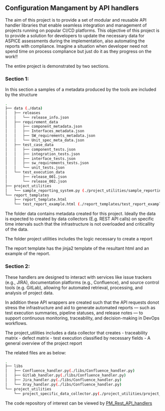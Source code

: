 ## Configuration Mangament by API handlers
The aim of this project is to provide a set of modular and reusable API handler libraries that enable seamless integration and management of projects running on popular CI/CD platforms.
This objective of this project is to provide a solution for developers to update the necessary data for ASPICE assessments during the implementation, also automating the reports with compliance.
Imagine a situation when developer need not spend time on process compliance but just do it as they progress on the work!!


The entire project is demonstrated by two sections.
### Section 1:
In this section a samples of a metadata produced by the tools are included by the structure
```bash
.
├── data (./data)
│   ├── releases
│   │   └── release_info.json
│   ├── requirement_data
│   │   ├── component_metadata.json
│   │   ├── Interfaces_metadata.json
│   │   ├── SW_requirements_metadata.json
│   │   └── Unit_spec_meta_data.json
│   ├── test_case_data
│   │   ├── component_tests.json
│   │   ├── integration_tests.json
│   │   ├── interface_tests.json
│   │   ├── sw_requirements_tests.json
│   │   └── unit_tests.json
│   └── test_execution_data
│       ├── release_001.json
│       └── release_002.json
├── project_utilities 
│   └── sample_reporting_system.py (./project_utilities/sample_reporting_system.py)
└── report_templates
    ├── report_template.html
    └── test_report_example.html (./report_templates/test_report_example.html)
```
The folder data contains metadata created for this project. Ideally the data is expected to created by data collectors (E.g. REST API calls) on specific time intervals such that the infrastructure is not overloaded and criticallity of the data.

The folder project utilities includes the logic necessary to create a report

The report template has the jinja2 template of the resultant html and an example of the report.

### Section 2: 

These handlers are designed to interact with services like issue trackers (e.g., JIRA), documentation platforms (e.g., Confluence), and source control tools (e.g. GitLab), allowing for automated retrieval, processing, and analysis of project data.

In addition these API wrappers are created such that the API requests donot stress the infrastructure and aid to generate automated reports — such as test execution summaries, pipeline statuses, and release notes — to support continuous monitoring, traceability, and decision-making in DevOps workflows.

The project_utilities includes a data collector that creates 
    - traceability matrix 
    - defect matrix
    - test execution classified by necessary fields
    - A general overview of the project report

The related files are as below:
``` bash
.
├── libs
│   ├── Confluence_handler.py(./libs/Confluence_handler.py)
│   ├── Gitlab_handler.py(./libs/Confluence_handler.py)
│   ├── Jira_handler.py(./libs/Confluence_handler.py)
│   └── Xray_handler.py(./libs/Confluence_handler.py)
└── project_utilities
    └── project_specific_data_collector.py(./project_utilities/project_specific_data_collector.py)
```


The code repository of interest can be viewed by [PM_Rest_API_handlers](https://github.com/ManiRajan1/Project_repositories/tree/PM_Rest_API_handler) 